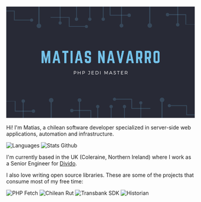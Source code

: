 [![Matias Navarro-Carter header image](/assets/banner.png)](https://mnavarro.dev)

Hi! I'm Matias, a chilean software developer specialized in server-side web applications, automation and infrastructure.

![Languages](https://github-readme-stats.vercel.app/api/top-langs/?username=mnavarrocarter&hide=html&title_color=74c2e9&text_color=fff&icon_color=2bbc8a&bg_color=282a36)
![Stats Github](https://github-readme-stats.vercel.app/api?username=mnavarrocarter&show_icons=true&line_height=27&count_private=true&title_color=74c2e9&text_color=fff&icon_color=74c2e9&bg_color=282a36)

I'm currently based in the UK (Coleraine, Northern Ireland) where I work as a Senior Engineer for [Divido][divido].

I also love writing open source libraries. These are some of the projects that consume most of my free time:

![PHP Fetch](https://github-readme-stats.vercel.app/api/pin?username=mnavarrocarter&repo=php-fetch&title_color=74c2e9&icon_color=74c2e9&text_color=fff&bg_color=282a36)
![Chilean Rut](https://github-readme-stats.vercel.app/api/pin?username=mnavarrocarter&repo=chilean-rut&title_color=74c2e9&icon_color=74c2e9&text_color=fff&bg_color=282a36)
![Transbank SDK](https://github-readme-stats.vercel.app/api/pin?username=better-transbank&repo=sdk&title_color=74c2e9&icon_color=74c2e9&text_color=fff&bg_color=282a36)
![Historian](https://github-readme-stats.vercel.app/api/pin?username=mnavarrocarter&repo=historian&title_color=74c2e9&icon_color=74c2e9&text_color=fff&bg_color=282a36)

[divido]: https://divido.com
